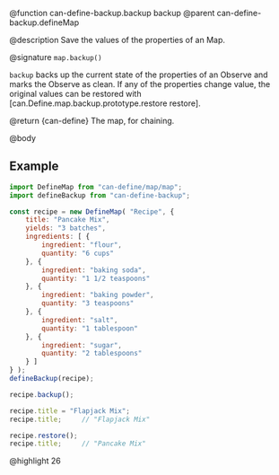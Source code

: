 @function can-define-backup.backup backup
@parent can-define-backup.defineMap

@description Save the values of the properties of an Map.

@signature `map.backup()`

`backup` backs up the current state of the properties of an Observe and marks
the Observe as clean. If any of the properties change value, the original
values can be restored with [can.Define.map.backup.prototype.restore restore].

@return {can-define} The map, for chaining.

@body

## Example

```js
import DefineMap from "can-define/map/map";
import defineBackup from "can-define-backup";

const recipe = new DefineMap( "Recipe", {
	title: "Pancake Mix",
	yields: "3 batches",
	ingredients: [ {
		ingredient: "flour",
		quantity: "6 cups"
	}, {
		ingredient: "baking soda",
		quantity: "1 1/2 teaspoons"
	}, {
		ingredient: "baking powder",
		quantity: "3 teaspoons"
	}, {
		ingredient: "salt",
		quantity: "1 tablespoon"
	}, {
		ingredient: "sugar",
		quantity: "2 tablespoons"
	} ]
} );
defineBackup(recipe);

recipe.backup();

recipe.title = "Flapjack Mix";
recipe.title;     // "Flapjack Mix"

recipe.restore();
recipe.title;     // "Pancake Mix"
```
@highlight 26
